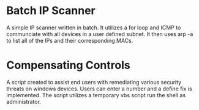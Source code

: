 # Batch IP Scanner
A simple IP scanner written in batch. It utilizes a for loop and ICMP to communciate with all devices in a user defined subnet. It then uses arp -a to list all of the IPs and their corresponding MACs.

# Compensating Controls
A script created to assist end users with remediating various security threats on windows devices. Users can enter a number and a define fix is implemented. The script utilizes a temporary vbs script run the shell as administrator. 
